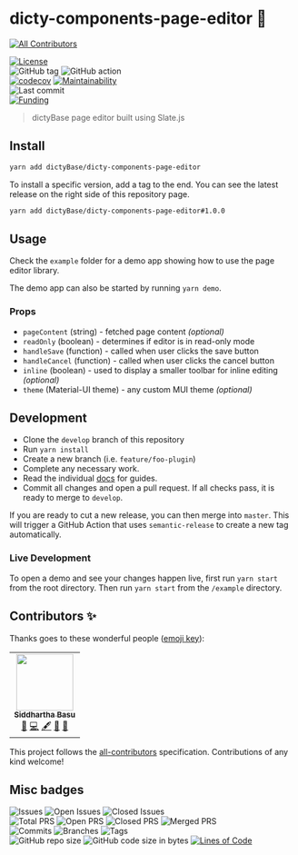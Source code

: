 # dicty-components-page-editor 📝

<!-- ALL-CONTRIBUTORS-BADGE:START - Do not remove or modify this section -->

[![All Contributors](https://img.shields.io/badge/all_contributors-2-orange.svg?style=flat-square)](#contributors-)

<!-- ALL-CONTRIBUTORS-BADGE:END -->

[![License](https://img.shields.io/badge/License-BSD%202--Clause-blue.svg)](LICENSE)  
![GitHub tag](https://img.shields.io/github/v/tag/dictyBase/dicty-components-page-editor)
![GitHub action](https://github.com/dictyBase/dicty-components-page-editor/workflows/Node%20CI%20Develop/badge.svg)  
[![codecov](https://codecov.io/gh/dictyBase/dicty-components-page-editor/branch/develop/graph/badge.svg)](https://codecov.io/gh/dictyBase/dicty-components-page-editor)
[![Maintainability](https://badgen.net/codeclimate/maintainability/dictyBase/dicty-components-page-editor)](https://codeclimate.com/github/dictyBase/dicty-components-page-editor)  
![Last commit](https://badgen.net/github/last-commit/dictyBase/dicty-components-page-editor/develop)  
[![Funding](https://badgen.net/badge/Funding/Rex%20L%20Chisholm,dictyBase,DCR/yellow?list=|)](https://reporter.nih.gov/project-details/10024726)

> dictyBase page editor built using Slate.js

## Install

```bash
yarn add dictyBase/dicty-components-page-editor
```

To install a specific version, add a tag to the end. You can see the latest release on
the right side of this repository page.

```bash
yarn add dictyBase/dicty-components-page-editor#1.0.0
```

## Usage

Check the `example` folder for a demo app showing how to use the page editor library.

The demo app can also be started by running `yarn demo`.

### Props

- `pageContent` (string) - fetched page content _(optional)_
- `readOnly` (boolean) - determines if editor is in read-only mode
- `handleSave` (function) - called when user clicks the save button
- `handleCancel` (function) - called when user clicks the cancel button
- `inline` (boolean) - used to display a smaller toolbar for inline editing _(optional)_
- `theme` (Material-UI theme) - any custom MUI theme _(optional)_

## Development

- Clone the `develop` branch of this repository
- Run `yarn install`
- Create a new branch (i.e. `feature/foo-plugin`)
- Complete any necessary work.
- Read the individual [docs](./docs) for guides.
- Commit all changes and open a pull request. If all checks pass, it is ready
  to merge to `develop`.

If you are ready to cut a new release, you can then merge into `master`. This
will trigger a GitHub Action that uses `semantic-release` to create a new tag
automatically.

### Live Development

To open a demo and see your changes happen live, first run `yarn start` from the
root directory. Then run `yarn start` from the `/example` directory.

## Contributors ✨

Thanks goes to these wonderful people ([emoji key](https://allcontributors.org/docs/en/emoji-key)):

<!-- ALL-CONTRIBUTORS-LIST:START - Do not remove or modify this section -->
<!-- prettier-ignore-start -->
<!-- markdownlint-disable -->
<table>
  <tr>
    <td align="center"><a href="http://cybersiddhu.github.com/"><img src="https://avatars3.githubusercontent.com/u/48740?v=4" width="100px;" alt=""/><br /><sub><b>Siddhartha Basu</b></sub></a><br /><a href="https://github.com/dictyBase/dicty-components-page-editor/issues?q=author%3Acybersiddhu" title="Bug reports">🐛</a> <a href="https://github.com/dictyBase/dicty-components-page-editor/commits?author=cybersiddhu" title="Code">💻</a> <a href="#content-cybersiddhu" title="Content">🖋</a> <a href="https://github.com/dictyBase/dicty-components-page-editor/commits?author=cybersiddhu" title="Documentation">📖</a> <a href="#maintenance-cybersiddhu" title="Maintenance">🚧</a></td>
  </tr>
</table>

<!-- markdownlint-enable -->
<!-- prettier-ignore-end -->

<!-- ALL-CONTRIBUTORS-LIST:END -->

This project follows the [all-contributors](https://github.com/all-contributors/all-contributors) specification. Contributions of any kind welcome!

## Misc badges

![Issues](https://badgen.net/github/issues/dictyBase/dicty-components-page-editor)
![Open Issues](https://badgen.net/github/open-issues/dictyBase/dicty-components-page-editor)
![Closed Issues](https://badgen.net/github/closed-issues/dictyBase/dicty-components-page-editor)  
![Total PRS](https://badgen.net/github/prs/dictyBase/dicty-components-page-editor)
![Open PRS](https://badgen.net/github/open-prs/dictyBase/dicty-components-page-editor)
![Closed PRS](https://badgen.net/github/closed-prs/dictyBase/dicty-components-page-editor)
![Merged PRS](https://badgen.net/github/merged-prs/dictyBase/dicty-components-page-editor)  
![Commits](https://badgen.net/github/commits/dictyBase/dicty-components-page-editor/develop)
![Branches](https://badgen.net/github/branches/dictyBase/dicty-components-page-editor)
![Tags](https://badgen.net/github/tags/dictyBase/dicty-components-page-editor)  
![GitHub repo size](https://img.shields.io/github/repo-size/dictyBase/dicty-components-page-editor?style=plastic)
![GitHub code size in bytes](https://img.shields.io/github/languages/code-size/dictyBase/dicty-components-page-editor?style=plastic)
[![Lines of Code](https://badgen.net/codeclimate/loc/dictyBase/dicty-components-page-editor)](https://codeclimate.com/github/dictyBase/dicty-components-page-editor/code)

